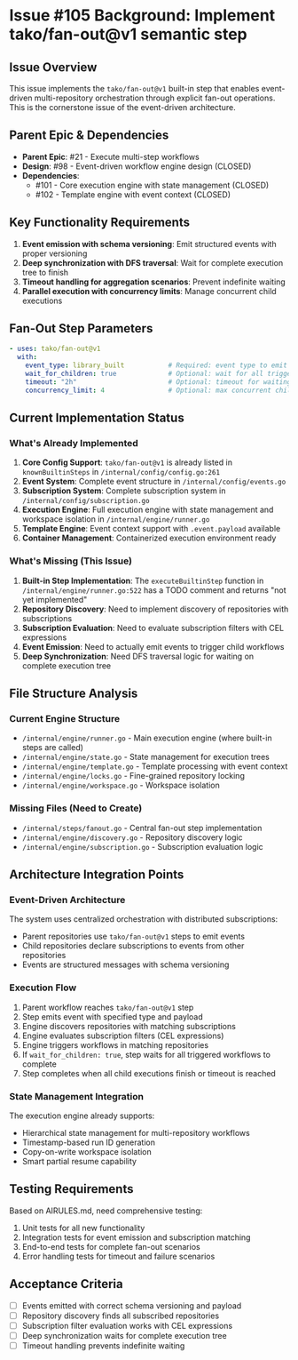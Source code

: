 # Issue #105 Background: Implement tako/fan-out@v1 semantic step

## Issue Overview
This issue implements the `tako/fan-out@v1` built-in step that enables event-driven multi-repository orchestration through explicit fan-out operations. This is the cornerstone issue of the event-driven architecture.

## Parent Epic & Dependencies
- **Parent Epic**: #21 - Execute multi-step workflows 
- **Design**: #98 - Event-driven workflow engine design (CLOSED)
- **Dependencies**: 
  - #101 - Core execution engine with state management (CLOSED)
  - #102 - Template engine with event context (CLOSED)

## Key Functionality Requirements
1. **Event emission with schema versioning**: Emit structured events with proper versioning
2. **Deep synchronization with DFS traversal**: Wait for complete execution tree to finish
3. **Timeout handling for aggregation scenarios**: Prevent indefinite waiting
4. **Parallel execution with concurrency limits**: Manage concurrent child executions

## Fan-Out Step Parameters
```yaml
- uses: tako/fan-out@v1
  with:
    event_type: library_built           # Required: event type to emit
    wait_for_children: true             # Optional: wait for all triggered workflows
    timeout: "2h"                       # Optional: timeout for waiting
    concurrency_limit: 4                # Optional: max concurrent child executions
```

## Current Implementation Status

### What's Already Implemented
1. **Core Config Support**: `tako/fan-out@v1` is already listed in `knownBuiltinSteps` in `/internal/config/config.go:261`
2. **Event System**: Complete event structure in `/internal/config/events.go`
3. **Subscription System**: Complete subscription system in `/internal/config/subscription.go`
4. **Execution Engine**: Full execution engine with state management and workspace isolation in `/internal/engine/runner.go`
5. **Template Engine**: Event context support with `.event.payload` available
6. **Container Management**: Containerized execution environment ready

### What's Missing (This Issue)
1. **Built-in Step Implementation**: The `executeBuiltinStep` function in `/internal/engine/runner.go:522` has a TODO comment and returns "not yet implemented"
2. **Repository Discovery**: Need to implement discovery of repositories with subscriptions
3. **Subscription Evaluation**: Need to evaluate subscription filters with CEL expressions
4. **Event Emission**: Need to actually emit events to trigger child workflows
5. **Deep Synchronization**: Need DFS traversal logic for waiting on complete execution tree

## File Structure Analysis

### Current Engine Structure
- `/internal/engine/runner.go` - Main execution engine (where built-in steps are called)
- `/internal/engine/state.go` - State management for execution trees
- `/internal/engine/template.go` - Template processing with event context
- `/internal/engine/locks.go` - Fine-grained repository locking
- `/internal/engine/workspace.go` - Workspace isolation

### Missing Files (Need to Create)
- `/internal/steps/fanout.go` - Central fan-out step implementation
- `/internal/engine/discovery.go` - Repository discovery logic
- `/internal/engine/subscription.go` - Subscription evaluation logic

## Architecture Integration Points

### Event-Driven Architecture
The system uses centralized orchestration with distributed subscriptions:
- Parent repositories use `tako/fan-out@v1` steps to emit events
- Child repositories declare subscriptions to events from other repositories
- Events are structured messages with schema versioning

### Execution Flow
1. Parent workflow reaches `tako/fan-out@v1` step
2. Step emits event with specified type and payload
3. Engine discovers repositories with matching subscriptions
4. Engine evaluates subscription filters (CEL expressions)
5. Engine triggers workflows in matching repositories
6. If `wait_for_children: true`, step waits for all triggered workflows to complete
7. Step completes when all child executions finish or timeout is reached

### State Management Integration
The execution engine already supports:
- Hierarchical state management for multi-repository workflows
- Timestamp-based run ID generation
- Copy-on-write workspace isolation
- Smart partial resume capability

## Testing Requirements
Based on AIRULES.md, need comprehensive testing:
1. Unit tests for all new functionality
2. Integration tests for event emission and subscription matching
3. End-to-end tests for complete fan-out scenarios
4. Error handling tests for timeout and failure scenarios

## Acceptance Criteria
- [ ] Events emitted with correct schema versioning and payload
- [ ] Repository discovery finds all subscribed repositories
- [ ] Subscription filter evaluation works with CEL expressions
- [ ] Deep synchronization waits for complete execution tree
- [ ] Timeout handling prevents indefinite waiting